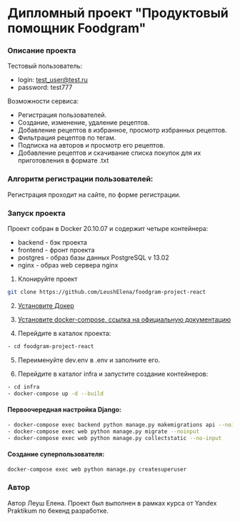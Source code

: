 # Дипломный проект "Продуктовый помощник Foodgram"

### Описание проекта
[Админка]: <http://178.154.221.216/admin/>

Тестовый пользователь: 
- login: test_user@test.ru
- password: test777

Возможности сервиса:

- Регистрация пользователей.
- Создание, изменение, удаление рецептов.
- Добавление рецептов в избранное, просмотр избранных рецептов.
- Фильтрация рецептов по тегам.
- Подписка на авторов и просмотр его рецептов.
- Добавление рецептов и скачивание списка покупок для их приготовления в формате .txt

### Алгоритм регистрации пользователей:
Регистрация проходит на сайте, по форме регистрации.

### Запуск проекта
Проект собран в Docker 20.10.07 и содержит четыре контейнера:
- backend - бэк проекта
- frontend - фронт проекта
- postgres - образ базы данных PostgreSQL v 13.02
- nginx - образ web сервера nginx

1. Клонируйте проект 
```bash
git clone https://github.com/LeushElena/foodgram-project-react
```
2. [Установите Докер](https://docs.docker.com/engine/install/)

3. [Установите docker-compose, ссылка на официальную документацию](https://docs.docker.com/compose/install/)

4. Перейдите в каталок проекта:
```bash
- cd foodgram-project-react
```
5. Переименуйте dev.env в .env и заполните его.

6. Перейдите в каталог infra и запустите создание контейнеров:
```bash
- cd infra
- docker-compose up -d --build
```

#### Первоочередная настройка Django:
```bash
- docker-compose exec backend python manage.py makemigrations api --noinput
- docker-compose exec web python manage.py migrate --noinput
- docker-compose exec web python manage.py collectstatic --no-input
```

#### Создание суперпользователя:
```bash
docker-compose exec web python manage.py createsuperuser
```

### Автор
Автор Леуш Елена. Проект был выполнен в рамках курса от Yandex Praktikum по бекенд разработке.

